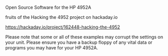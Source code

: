 Open Source Software for the HP 4952A

fruits of the Hacking the 4952 project on hackaday.io

https://hackaday.io/project/162448-hacking-the-4952

Please note that some or all of these examples may corrupt the settings on your unit.  Please ensure you have a backup floppy of any vital data or programs you may have for your HP 4952A.
